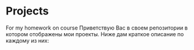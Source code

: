 # Projects
For my homework on course
Приветствую Вас в своем репозитории в котором отображены мои проекты. Ниже дам краткое описание по каждому из них:
